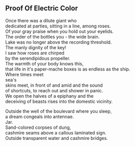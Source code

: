 Proof Of Electric Color
-----------------------
Once there was a dilute giant who  
dedicated at parties, sitting in a line, among roses.  
Of your gray praise when you hold out your eyelids.  
The order of the bottles you - the wide brain.  
Lake was no longer above the recording threshold.  
The manly dignity of the key!  
I saw how roses are chirped  
by the serendipidous propeller.  
The warmth of your body knows this,  
that life in it's paper-mache boxes is as endless as the ship.  
Where times meet  
sea's  
skins meet, in front of and amid and the sound  
of shortcuts, to reach out and shower in panic.  
We open the halves of a epiphany and the  
deceiving of beasts rises into the domestic vicinity.  
  
Outside the well of the boulevard where you sleep,  
a dream congeals into antennae.  
Jar.  
Sand-colored corpses of dung,  
cashmire seams above a callous laminated sign.  
Outside transparent water and cashmire bridges.  
